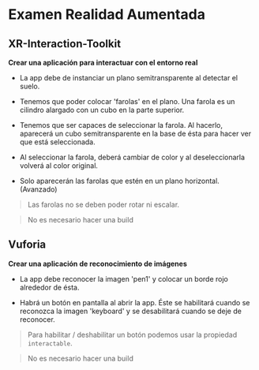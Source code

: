# Examen Realidad Aumentada

## XR-Interaction-Toolkit

**Crear una aplicación para interactuar con el entorno real**

* La app debe de instanciar un plano semitransparente al detectar el suelo.

* Tenemos que poder colocar 'farolas' en el plano. Una farola es un cilindro alargado con un cubo en la parte superior.

* Tenemos que ser capaces de seleccionar la farola. Al hacerlo, aparecerá un cubo semitransparente en la base de ésta para hacer ver que está seleccionada.

* Al seleccionar la farola, deberá cambiar de color y al deseleccionarla volverá al color original.

* Solo aparecerán las farolas que estén en un plano horizontal. (Avanzado)

> Las farolas no se deben poder rotar ni escalar.

> No es necesario hacer una build

## Vuforia

**Crear una aplicación de reconocimiento de imágenes**

* La app debe reconocer la imagen 'pen1' y colocar un borde rojo alrededor de ésta.

* Habrá un botón en pantalla al abrir la app. Éste se habilitará cuando se reconozca la imagen 'keyboard' y se desabilitará cuando se deje de reconocer.

> Para habilitar / deshabilitar un botón podemos usar la propiedad `interactable`.

> No es necesario hacer una build